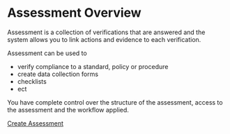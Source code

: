 # Assessment Overview
Assessment is a collection of verifications that are answered and the system allows you to link actions and evidence to each verification.

Assessment can be used to
- verify compliance to a standard, policy or procedure
- create data collection forms
- checklists
- ect

You have complete control over the structure of the assessment, access to the assessment and the workflow applied.

[Create Assessment](/v3/assessment/create.md)